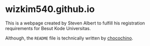 # wizkim540.github.io

This is a webpage created by Steven Albert to fulfill his registration requirements for Besut Kode Universitas.

Although, the `README` file is technically written by [chocochino](http://github.com/chocochino).
